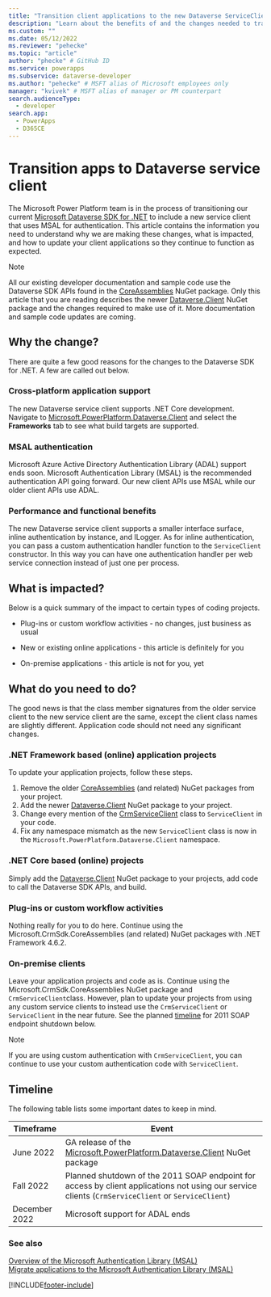 ```yaml
---
title: "Transition client applications to the new Dataverse ServiceClient | Microsoft Docs" # Intent and product brand in a unique string of 43-59 chars including spaces
description: "Learn about the benefits of and the changes needed to transitions your client application to the next generation Dataverse web service client." # 115-145 characters including spaces. This abstract displays in the search result.
ms.custom: ""
ms.date: 05/12/2022
ms.reviewer: "pehecke"
ms.topic: "article"
author: "phecke" # GitHub ID
ms.service: powerapps
ms.subservice: dataverse-developer
ms.author: "pehecke" # MSFT alias of Microsoft employees only
manager: "kvivek" # MSFT alias of manager or PM counterpart
search.audienceType: 
  - developer
search.app: 
  - PowerApps
  - D365CE
---
```


# Transition apps to Dataverse service client

The Microsoft Power Platform team is in the process of transitioning our current [Microsoft Dataverse SDK for .NET](developer-tools.md#dataverse-sdk-for-net) to include a new service client that uses MSAL for authentication. This article contains the information you need to understand why we are making these changes, what is impacted, and how to update your client applications so they continue to function as expected.

> [!NOTE]
> All our existing developer documentation and sample code use the Dataverse SDK APIs found in the [CoreAssemblies](https://www.nuget.org/packages/Microsoft.CrmSdk.CoreAssemblies/) NuGet package. Only this article that you are reading describes the newer [Dataverse.Client](https://www.nuget.org/packages/Microsoft.PowerPlatform.Dataverse.Client/) NuGet package and the changes required to make use of it. More documentation and sample code updates are coming.

## Why the change?

There are quite a few good reasons for the changes to the Dataverse SDK for .NET. A few are called out below.

### Cross-platform application support

The new Dataverse service client supports .NET Core development. Navigate to [Microsoft.PowerPlatform.Dataverse.Client](https://www.nuget.org/packages/Microsoft.PowerPlatform.Dataverse.Client/) and select the **Frameworks** tab to see what build targets are supported.

### MSAL authentication

Microsoft Azure Active Directory Authentication Library (ADAL) support ends soon. Microsoft Authentication Library (MSAL) is the recommended authentication API going forward. Our new client APIs use MSAL while our older client APIs use ADAL.

### Performance and functional benefits

The new Dataverse service client supports a smaller interface surface, inline authentication by instance, and ILogger. As for inline authentication, you can pass a custom authentication handler function to the `ServiceClient` constructor. In this way you can have one authentication handler per web service connection instead of just one per process.

## What is impacted?

Below is a quick summary of the impact to certain types of coding projects.

- Plug-ins or custom workflow activities - no changes, just business as usual

- New or existing online applications - this article is definitely for you

- On-premise applications - this article is not for you, yet

## What do you need to do?

The good news is that the class member signatures from the older service client to the new service client are the same, except the client class names are slightly different. Application code should not need any significant changes.

### .NET Framework based (online) application projects

To update your application projects, follow these steps.

1. Remove the older [CoreAssemblies](https://www.nuget.org/packages/Microsoft.CrmSdk.CoreAssemblies/) (and related) NuGet packages from your project.
1. Add the newer [Dataverse.Client](https://www.nuget.org/packages/Microsoft.PowerPlatform.Dataverse.Client/) NuGet package to your project.
1. Change every mention of the [CrmServiceClient](xref:Microsoft.Xrm.Tooling.Connector.CrmServiceClient) class to `ServiceClient` in your code.
1. Fix any namespace mismatch as the new `ServiceClient` class is now in the `Microsoft.PowerPlatform.Dataverse.Client` namespace.

### .NET Core based (online) projects

Simply add the [Dataverse.Client](https://www.nuget.org/packages/Microsoft.PowerPlatform.Dataverse.Client/) NuGet package to your projects, add code to call the Dataverse SDK APIs, and build.

### Plug-ins or custom workflow activities

Nothing really for you to do here. Continue using the Microsoft.CrmSdk.CoreAssemblies (and related) NuGet packages with .NET Framework 4.6.2.

### On-premise clients

Leave your application projects and code as is. Continue using the Microsoft.CrmSdk.CoreAssemblies NuGet package and `CrmServiceClient`class. However, plan to update your projects from using any custom service clients to instead use the `CrmServiceClient` or `ServiceClient` in the near future. See the planned [timeline](#timeline) for 2011 SOAP endpoint shutdown below.

> [!NOTE]
> If you are using custom authentication with `CrmServiceClient`, you can continue to use your custom authentication code with `ServiceClient`.

## Timeline

The following table lists some important dates to keep in mind.

| Timeframe | Event |
| --- | --- |
|June 2022|GA release of the [Microsoft.PowerPlatform.Dataverse.Client](https://www.nuget.org/packages/Microsoft.PowerPlatform.Dataverse.Client/) NuGet package|
|Fall 2022|Planned shutdown of the 2011 SOAP endpoint for access by client applications not using our service clients (`CrmServiceClient` or `ServiceClient`)|
|December 2022|Microsoft support for ADAL ends|

### See also

[Overview of the Microsoft Authentication Library (MSAL)](/azure/active-directory/develop/msal-overview)  
[Migrate applications to the Microsoft Authentication Library (MSAL)](/azure/active-directory/develop/msal-migration)  

[!INCLUDE[footer-include](../../includes/footer-banner.md)]
